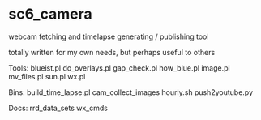 sc6_camera
==========

webcam fetching and timelapse generating / publishing tool

totally written for my own needs, but perhaps useful to others

Tools:
blueist.pl
do_overlays.pl
gap_check.pl
how_blue.pl
image.pl
mv_files.pl
sun.pl
wx.pl

Bins:
build_time_lapse.pl
cam_collect_images
hourly.sh
push2youtube.py

Docs:
rrd_data_sets
wx_cmds
